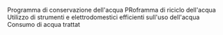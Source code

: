 Programma di conservazione dell'acqua
PRoframma di riciclo dell'acqua
Utilizzo di strumenti e elettrodomestici efficienti sull'uso dell'acqua
Consumo di acqua trattat